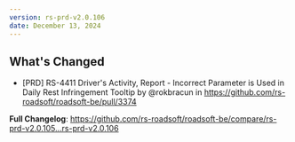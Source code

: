 ```yaml
---
version: rs-prd-v2.0.106
date: December 13, 2024
---
```


## What's Changed
* [PRD] RS-4411 Driver's Activity, Report - Incorrect Parameter is Used in Daily Rest Infringement Tooltip by @rokbracun in https://github.com/rs-roadsoft/roadsoft-be/pull/3374


**Full Changelog**: https://github.com/rs-roadsoft/roadsoft-be/compare/rs-prd-v2.0.105...rs-prd-v2.0.106